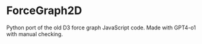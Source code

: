 # ForceGraph2D
Python port of the old D3 force graph JavaScript code. Made with GPT4-o1 with manual checking.
